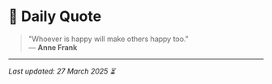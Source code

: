 # 📜 Daily Quote

> "Whoever is happy will make others happy too."  
> — **Anne Frank**

---

_Last updated: 27 March 2025 ⏳_
